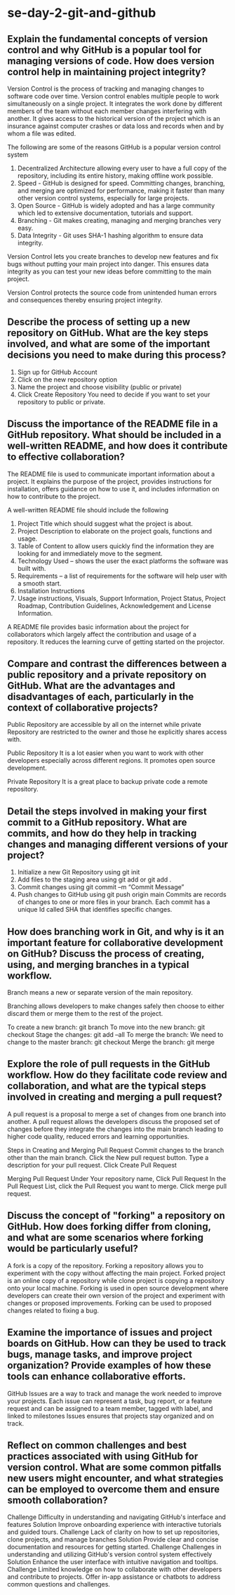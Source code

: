 # se-day-2-git-and-github
## Explain the fundamental concepts of version control and why GitHub is a popular tool for managing versions of code. How does version control help in maintaining project integrity?

Version Control is the process of tracking and managing changes to software code over time. Version control enables multiple people to work simultaneously on a single project. It integrates the work done by different members of the team without each member changes interfering with another. It gives access to the historical version of the project which is an insurance against computer crashes or data loss and records when and by whom a file was edited.

The following are some of the reasons GitHub is a popular version control system  
1. Decentralized Architecture allowing every user to have a full copy of the repository, including its entire history, making offline work possible.
2. Speed - GitHub is designed for speed. Committing changes, branching, and merging are optimized for performance, making it faster than many other version control systems, especially for large projects.
3. Open Source - GitHub is widely adopted and has a large community which led to extensive documentation, tutorials and support.
4. Branching - Git makes creating, managing and merging branches very easy.
5. Data Integrity - Git uses SHA-1 hashing algorithm to ensure data integrity.

Version Control lets you create branches to develop new features and fix bugs without putting your main project into danger. This ensures data integrity as you can test your new ideas before committing to the main project.

Version Control protects the source code from unintended human errors and consequences thereby ensuring project integrity.

## Describe the process of setting up a new repository on GitHub. What are the key steps involved, and what are some of the important decisions you need to make during this process?

1. Sign up for GitHub Account 
2. Click on the new repository option
3. Name the project and choose visibility (public or private)
4. Click Create Repository 
You need to decide if you want to set your repository to public or private.

## Discuss the importance of the README file in a GitHub repository. What should be included in a well-written README, and how does it contribute to effective collaboration?

The README file is used to communicate important information about a project. It explains the purpose of the project, provides instructions for installation, offers guidance on how to use it, and includes information on how to contribute to the project.

A well-written README file should include the following 
1.	Project Title which should suggest what the project is about.
2.	Project Description to elaborate on the project goals, functions and usage.
3.	Table of Content to allow users quickly find the information they are looking for and immediately move to the segment.
4.	Technology Used – shows the user the exact platforms the software was built with.
5.	Requirements – a list of requirements for the software will help user with a smooth start.
6.	Installation Instructions 
7.	Usage instructions, Visuals, Support Information, Project Status, Project Roadmap,  Contribution Guidelines,  Acknowledgement and License Information.
   
A README file provides basic information about the project for collaborators which largely affect the contribution and usage of a repository. It reduces the learning curve of getting started on the projector.

## Compare and contrast the differences between a public repository and a private repository on GitHub. What are the advantages and disadvantages of each, particularly in the context of collaborative projects?

Public Repository are accessible by all on the internet while private Repository are restricted to the owner and those he explicitly shares access with.

Public Repository
It is a lot easier when you want to work with other developers especially across different regions.
It promotes open source development.

Private Repository
It is a great place to backup private code a remote repository.

## Detail the steps involved in making your first commit to a GitHub repository. What are commits, and how do they help in tracking changes and managing different versions of your project?

1.	Initialize a new Git Repository using git init
2.	Add files to the staging area using git add <file name> or git add .
3.	Commit changes using git commit –m “Commit Message”
4.	Push changes to GitHub using git push origin main
Commits are records of changes to one or more files in your branch. Each commit has a unique Id called SHA that identifies specific changes.

## How does branching work in Git, and why is it an important feature for collaborative development on GitHub? Discuss the process of creating, using, and merging branches in a typical workflow.

Branch means a new or separate version of the main repository.

Branching allows developers to make changes safely then choose to either discard them or merge them to the rest of the project.

To create a new branch: git branch <new branch name>
To move into the new branch: git checkout <the new branch name>
Stage the changes: git add –all
To merge the branch: 
We need to change to the master branch: git checkout <master>
Merge the branch: git merge <new branch name>

## Explore the role of pull requests in the GitHub workflow. How do they facilitate code review and collaboration, and what are the typical steps involved in creating and merging a pull request?

A pull request is a proposal to merge a set of changes from one branch into another.
A pull request allows the developers discuss the proposed set of changes before they integrate the changes into the main branch leading to higher code quality, reduced errors and learning opportunities.

Steps in Creating and Merging Pull Request
Commit changes to the branch other than the main branch.
Click the New pull request button.
Type a description for your pull request.
Click Create Pull Request

Merging Pull Request
Under Your repository name, Click Pull Request
In the Pull Request List, click the Pull Request you want to merge.
Click merge pull request.


## Discuss the concept of "forking" a repository on GitHub. How does forking differ from cloning, and what are some scenarios where forking would be particularly useful?

A fork is a copy of the repository. Forking a repository allows you to experiment with the copy without affecting the main project.
Forked project is an online copy of a repository while clone project is copying a repository onto your local machine.
Forking is used in open source development where developers can create their own version of the project and experiment with changes or proposed improvements.
Forking can be used to proposed changes related to fixing a bug.


## Examine the importance of issues and project boards on GitHub. How can they be used to track bugs, manage tasks, and improve project organization? Provide examples of how these tools can enhance collaborative efforts.

GitHub Issues are a way to track and manage the work needed to improve your projects. Each issue can represent a task, bug report, or a feature request and can be assigned to a team member, tagged with label, and linked to milestones
Issues ensures that projects stay organized and on track.


## Reflect on common challenges and best practices associated with using GitHub for version control. What are some common pitfalls new users might encounter, and what strategies can be employed to overcome them and ensure smooth collaboration?

Challenge
Difficulty in understanding and navigating GitHub's interface and features
Solution
Improve onboarding experience with interactive tutorials and guided tours.
Challenge
Lack of clarity on how to set up repositories, clone projects, and manage branches
Solution
Provide clear and concise documentation and resources for getting started.
Challenge
Challenges in understanding and utilizing GitHub's version control system effectively
Solution
Enhance the user interface with intuitive navigation and tooltips.
Challenge
Limited knowledge on how to collaborate with other developers and contribute to projects.
Offer in-app assistance or chatbots to address common questions and challenges.

